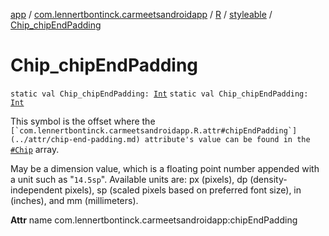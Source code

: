 [app](../../../index.md) / [com.lennertbontinck.carmeetsandroidapp](../../index.md) / [R](../index.md) / [styleable](index.md) / [Chip_chipEndPadding](./-chip_chip-end-padding.md)

# Chip_chipEndPadding

`static val Chip_chipEndPadding: `[`Int`](https://kotlinlang.org/api/latest/jvm/stdlib/kotlin/-int/index.html)
`static val Chip_chipEndPadding: `[`Int`](https://kotlinlang.org/api/latest/jvm/stdlib/kotlin/-int/index.html)

This symbol is the offset where the ``[`com.lennertbontinck.carmeetsandroidapp.R.attr#chipEndPadding`](../attr/chip-end-padding.md) attribute's value can be found in the ``[`#Chip`](-chip.md) array.

May be a dimension value, which is a floating point number appended with a unit such as "`14.5sp`". Available units are: px (pixels), dp (density-independent pixels), sp (scaled pixels based on preferred font size), in (inches), and mm (millimeters).

**Attr**
name com.lennertbontinck.carmeetsandroidapp:chipEndPadding

